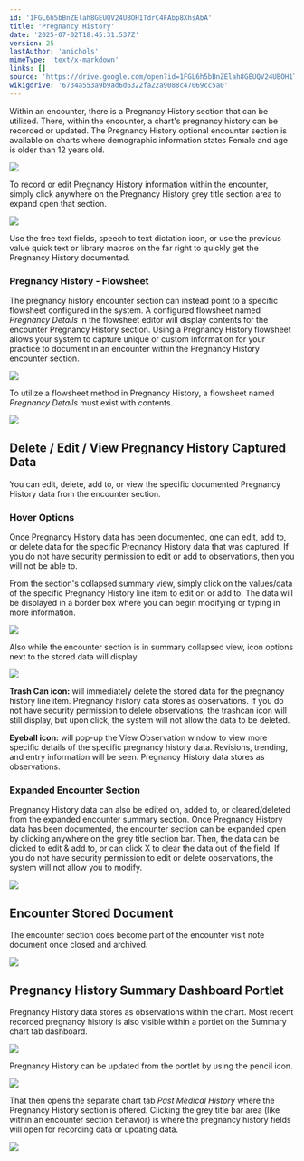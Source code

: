 ```yaml
---
id: '1FGL6h5bBnZElah8GEUQV24UBOH1TdrC4FAbp8XhsAbA'
title: 'Pregnancy History'
date: '2025-07-02T18:45:31.537Z'
version: 25
lastAuthor: 'anichols'
mimeType: 'text/x-markdown'
links: []
source: 'https://drive.google.com/open?id=1FGL6h5bBnZElah8GEUQV24UBOH1TdrC4FAbp8XhsAbA'
wikigdrive: '6734a553a9b9ad6d6322fa22a9088c47069cc5a0'
---
```

Within an encounter, there is a Pregnancy History section that can be utilized.  There, within the encounter, a chart's pregnancy history can be recorded or updated.  The Pregnancy History optional encounter section is available on charts where demographic information states Female and age is older than 12 years old.

![](../pregnancy-history.assets/35508902633d9f262743442e8ddf8591.png)

To record or edit Pregnancy History information within the encounter, simply click anywhere on the Pregnancy History grey title section area to expand open that section.

![](../pregnancy-history.assets/2101747f8d075f0e0aa7a3e7a1e80107.png)

Use the free text fields, speech to text dictation icon, or use the previous value quick text or library macros on the far right to quickly get the Pregnancy History documented.

### Pregnancy History - Flowsheet

The pregnancy history encounter section can instead point to a specific flowsheet configured in the system.  A configured flowsheet named *Pregnancy Details* in the flowsheet editor will display contents for the encounter Pregnancy History section.  Using a Pregnancy History flowsheet allows your system to capture unique or custom information for your practice to document in an encounter within the Pregnancy History encounter section.

![](../pregnancy-history.assets/135edfdf492dcdfec55bafd87bad645e.png)

To utilize a flowsheet method in Pregnancy History, a flowsheet named *Pregnancy Details* must exist with contents.

![](../pregnancy-history.assets/6471abdf45c84cb4fb194574cab0a134.png)

## Delete / Edit / View Pregnancy History Captured Data

You can edit, delete, add to, or view the specific documented Pregnancy History data from the encounter section.

### Hover Options

Once Pregnancy History data has been documented, one can edit, add to, or delete data for the specific Pregnancy History data that was captured.  If you do not have security permission to edit or add to observations, then you will not be able to.

From the section's collapsed summary view, simply click on the values/data of the specific Pregnancy History line item to edit on or add to.  The data will be displayed in a border box where you can begin modifying or typing in more information.

![](../pregnancy-history.assets/b8196ebd72fda80657f49f95ae5a9d1a.png)

Also while the encounter section is in summary collapsed view, icon options next to the stored data will display.

![](../pregnancy-history.assets/206619b8b282f71db02376711a71b8d9.png)

**Trash Can icon:** will immediately delete the stored data for the pregnancy history line item.  Pregnancy history data stores as observations.  If you do not have security permission to delete observations, the trashcan icon will still display, but upon click, the system will not allow the data to be deleted.

**Eyeball icon:** will pop-up the View Observation window to view more specific details of the specific pregnancy history data. Revisions, trending, and entry information will be seen. Pregnancy History data stores as observations.

### Expanded Encounter Section

Pregnancy History data can also be edited on, added to, or cleared/deleted from the expanded encounter summary section.  Once Pregnancy History data has been documented, the encounter section can be expanded open by clicking anywhere on the grey title section bar.  Then, the data can be clicked to edit & add to, or can click X to clear the data out of the field.  If you do not have security permission to edit or delete observations, the system will not allow you to modify.

![](../pregnancy-history.assets/b5da4c5a39d606c2f542766fcb675d6a.png)

## Encounter Stored Document

The  encounter section does become part of the encounter visit note document once closed and archived.

![](../pregnancy-history.assets/9580f8235ee0dd9c1c9b985528842cc0.png)

## Pregnancy History Summary Dashboard Portlet

Pregnancy History data stores as observations within the chart.  Most recent recorded pregnancy history is also visible within a portlet on the Summary chart tab dashboard.

![](../pregnancy-history.assets/33d500f0b52fa08f33f4d58e2ce8085f.png)

Pregnancy History can be updated from the portlet by using the pencil icon.

![](../pregnancy-history.assets/a6dc5dcbca50d629efd69c2e67b5305a.png)

That then opens the separate chart tab *Past Medical History* where the Pregnancy History section is offered.  Clicking the grey title bar area (like within an encounter section behavior) is where the pregnancy history fields will open for recording data or updating data.

![](../pregnancy-history.assets/beb05bde740f98c0a802313ad85a20ad.png)
